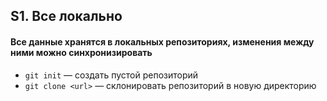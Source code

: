 ## S1. Все локально
#### Все данные хранятся в локальных репозиториях, изменения между ними можно синхронизировать
 - `git init` — создать пустой репозиторий
 - `git clone <url>` — склонировать репозиторий в новую директорию